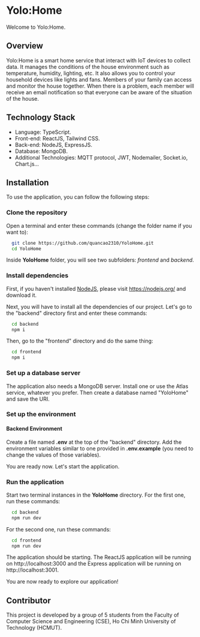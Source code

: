 # Yolo:Home

Welcome to Yolo:Home.

## Overview

Yolo:Home is a smart home service that interact with IoT devices to collect data. It manages the conditions of the house environment such as temperature, humidity, lighting, etc. It also allows you to control your household devices like lights and fans. Members of your family can access and monitor the house together. When there is a problem, each member will receive an email notification so that everyone can be aware of the situation of the house.

## Technology Stack

- Language: TypeScript.
- Front-end: ReactJS, Tailwind CSS.
- Back-end: NodeJS, ExpressJS.
- Database: MongoDB.
- Additional Technologies: MQTT protocol, JWT, Nodemailer, Socket.io, Chart.js...

## Installation

To use the application, you can follow the following steps:

### Clone the repository

Open a terminal and enter these commands (change the folder name if you want to):

```bash
  git clone https://github.com/quancao2310/YoloHome.git
  cd YoloHome
```

Inside **YoloHome** folder, you will see two subfolders: _frontend_ and _backend_.

### Install dependencies

First, if you haven't installed [NodeJS](https://nodejs.org/), please visit https://nodejs.org/ and download it.

Next, you will have to install all the dependencies of our project. Let's go to the "backend" directory first and enter these commands:

```bash
  cd backend
  npm i
```

Then, go to the "frontend" directory and do the same thing:

```bash
  cd frontend
  npm i
```

### Set up a database server

The application also needs a MongoDB server. Install one or use the Atlas service, whatever you prefer. Then create a database named "YoloHome" and save the URI.

### Set up the environment

<!-- #### Frontend Environment -->

#### Backend Environment

Create a file named **.env** at the top of the "backend" directory. Add the environment variables similar to one provided in **.env.example** (you need to change the values of those variables).

You are ready now. Let's start the application.

### Run the application

Start two terminal instances in the **YoloHome** directory. For the first one, run these commands:

```bash
  cd backend
  npm run dev
```

For the second one, run these commands:

```bash
  cd frontend
  npm run dev
```

The application should be starting. The ReactJS application will be running on http://localhost:3000 and the Express application will be running on http://localhost:3001.

You are now ready to explore our application!

## Contributor

This project is developed by a group of 5 students from the Faculty of Computer Science and Engineering (CSE), Ho Chi Minh University of Technology (HCMUT).
